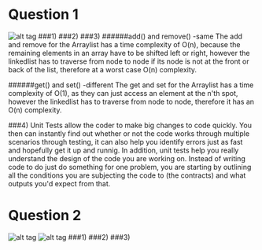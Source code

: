 # Question 1
![alt tag](https://raw.githubusercontent.com/uwoece-se2205b-2017/lab-01-lists-gui-introduction-JedraPeake/master/Capture.PNG?token=AXFuEdHL6FB_2EdnHzdaEwTnTQwgCKxMks5YnLTPwA%3D%3D)
###1)
###2)
###3)
######add() and remove() -same
The add and remove for the Arraylist has a time complexity of O(n), because the remaining elements in an array have to be shifted left or right, however the linkedlist has to traverse from node to node if its node is not at the front or back of the list, therefore at a worst case O(n) complexity. 

######get() and set() -different
The get and set for the Arraylist has a time complexity of O(1), as they can just access an element at the n'th spot, however the linkedlist has to traverse from node to node, therefore it has an O(n) complexity.

###4)
Unit Tests allow the coder to make big changes to code quickly. You then can instantly find out  whether or not the code works through multiple scenarios through testing, it can also help you identify errors just as fast and hopefully get it up and runnig. In addition, unit tests help you really understand the design of the code you are working on. Instead of writing code to do just do something for one problem, you are starting by outlining all the conditions you are subjecting the code to (the contracts) and what outputs you'd expect from that.

# Question 2
![alt tag](https://raw.githubusercontent.com/uwoece-se2205b-2017/lab-01-lists-gui-introduction-JedraPeake/master/success.PNG?token=AXFuEcCHl2T1jNOLDiq059Ca6ksasplgks5YnLVEwA%3D%3D)
![alt tag](https://raw.githubusercontent.com/uwoece-se2205b-2017/lab-01-lists-gui-introduction-JedraPeake/master/failed.PNG?token=AXFuESphsif0TIuOgbdKmURQdBdAnGAvks5YnLUrwA%3D%3D)
###1)
###2)
###3)
